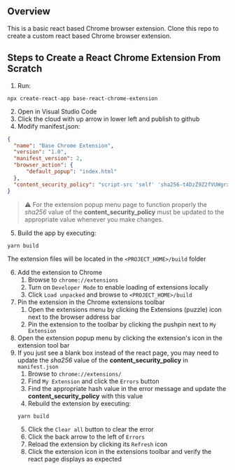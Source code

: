 ## Overview

This is a basic react based Chrome browser extension. Clone this repo to create a custom react based Chrome browser extension.

## Steps to Create a React Chrome Extension From Scratch

1. Run:
```console
npx create-react-app base-react-chrome-extension
```
2. Open in Visual Studio Code
3. Click the cloud with up arrow in lower left and publish to github
4. Modify manifest.json:

```json
{
  "name": "Base Chrome Extension",
  "version": "1.0",
  "manifest_version": 2,
  "browser_action": {
      "default_popup": "index.html"
  },
  "content_security_policy": "script-src 'self' 'sha256-t4DzZ9Z2fVUWgrxpX0ew14gHfp3ZGwfaXpHOPgI8J+w='; object-src 'self'"
}
```

> :warning: For the extension popup menu page to function properly the *sha256* value of the **content_security_policy** must be updated to the appropriate value whenever you make changes.

5. Build the app by executing:
```console
yarn build
``` 
The extension files will be located in the `<PROJECT_HOME>/build` folder


6. Add the extension to Chrome
   1. Browse to `chrome://extensions`
   2. Turn on `Developer Mode` to enable loading of extensions locally
   3. Click `Load unpacked` and browse to `<PROJECT_HOME>/build` 
7. Pin the extension in the Chrome extensions toolbar
   1.  Open the extensions menu by clicking the Extensions (puzzle) icon next to the browser address bar 
   2. Pin the extension to the toolbar by clicking the pushpin next to `My Extension`
8. Open the extension popup menu by clicking the extension's icon in the extension tool bar
9. If you just see a blank box instead of the react page, you may need to update the *sha256* value of the **content_security_policy** in `manifest.json`
    1. Browse to `chrome://extensions/`
    2. Find `My Extension` and click the `Errors` button
    3. Find the appropriate hash value in the error message and update the **content_security_policy** with this value
    4. Rebuild the extension by executing:
    ```console
    yarn build
    ``` 
    5. Click the `Clear all` button to clear the error
    6. Click the back arrow to the left of `Errors`
    7. Reload the extension by clicking its `Refresh` icon
    8. Click the extension icon in the extensions toolbar and verify the react page displays as expected